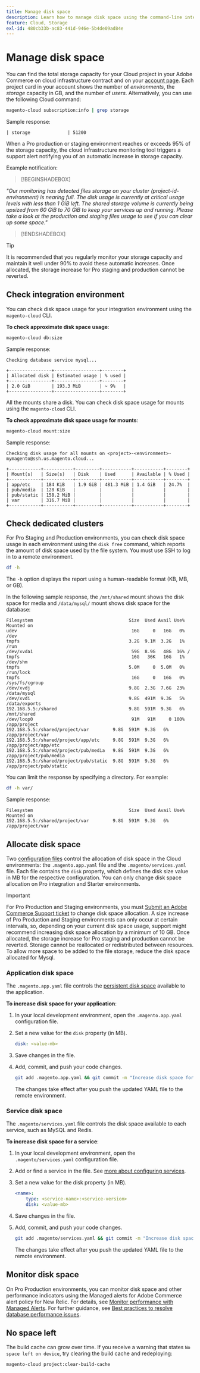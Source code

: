 ```yaml
---
title: Manage disk space
description: Learn how to manage disk space using the command-line interface.
feature: Cloud, Storage
exl-id: 480cb33b-ac83-441d-946e-5b4de09ad84e
---
```

# Manage disk space

You can find the total storage capacity for your Cloud project in your Adobe Commerce on cloud infrastructure contract and on your [account page](https://accounts.magento.cloud/user). Each project card in your account shows the number of _environments_, the _storage_ capacity in GB, and the number of _users_. Alternatively, you can use the following Cloud command:

```bash
magento-cloud subscription:info | grep storage
```

Sample response:

```terminal
| storage              | 51200
```

When a Pro production or staging environment reaches or exceeds 95% of the storage capacity, the cloud infrastructure monitoring tool triggers a support alert notifying you of an automatic increase in storage capacity.

Example notification:

>[!BEGINSHADEBOX]

_"Our monitoring has detected files storage on your cluster (project-id-environment) is nearing full. The disk usage is currently at critical usage levels with less than 1 GiB left. The shared storage volume is currently being upsized from 60 GiB to 70 GiB to keep your services up and running. Please take a look at the production and staging files usage to see if you can clear up some space."_

>[!ENDSHADEBOX]

>[!TIP]
>
>It is recommended that you regularly monitor your storage capacity and maintain it well under 90% to avoid these automatic increases. Once allocated, the storage increase for Pro staging and production cannot be reverted.

## Check integration environment

You can check disk space usage for your integration environment using the `magento-cloud` CLI.

**To check approximate disk space usage**:

```bash
magento-cloud db:size
```

Sample response:

```terminal
Checking database service mysql...

+----------------+-----------------+--------+
| Allocated disk | Estimated usage | % used |
+----------------+-----------------+--------+
| 2.0 GiB        | 193.3 MiB       | ~ 9%   |
+----------------+-----------------+--------+
```

All the mounts share a disk. You can check disk space usage for mounts using the `magento-cloud` CLI.

**To check approximate disk space usage for mounts**:

```bash
magento-cloud mount:size
```

Sample response:

```terminal
Checking disk usage for all mounts on <project>-<environment>-mymagento@ssh.us.magento.cloud...

+------------+-----------+---------+-----------+-----------+--------+
| Mount(s)   | Size(s)   | Disk    | Used      | Available | % Used |
+------------+-----------+---------+-----------+-----------+--------+
| app/etc    | 184 KiB   | 1.9 GiB | 481.3 MiB | 1.4 GiB   | 24.7%  |
| pub/media  | 128 KiB   |         |           |           |        |
| pub/static | 158.2 MiB |         |           |           |        |
| var        | 316.7 MiB |         |           |           |        |
+------------+-----------+---------+-----------+-----------+--------+
```

## Check dedicated clusters

For Pro Staging and Production environments, you can check disk space usage in each environment using the `disk free` command, which reports the amount of disk space used by the file system. You must use SSH to log in to a remote environment.

```bash
df -h
```

The `-h` option displays the report using a human-readable format (KB, MB, or GB).

In the following sample response, the `/mnt/shared` mount shows the disk space for media and `/data/mysql/` mount shows disk space for the database:

```terminal
Filesystem                                    Size  Used Avail Use% Mounted on
udev                                           16G     0   16G   0% /dev
tmpfs                                         3.2G  9.1M  3.2G   1% /run
/dev/xvda1                                     59G  8.9G   48G  16% /
tmpfs                                          16G   36K   16G   1% /dev/shm
tmpfs                                         5.0M     0  5.0M   0% /run/lock
tmpfs                                          16G     0   16G   0% /sys/fs/cgroup
/dev/xvdj                                     9.8G  2.3G  7.6G  23% /data/mysql
/dev/xvdi                                     9.8G  491M  9.3G   5% /data/exports
192.168.5.5:/shared                           9.8G  591M  9.3G   6% /mnt/shared
/dev/loop0                                     91M   91M     0 100% /app/project
192.168.5.5:/shared/project/var         9.8G  591M  9.3G   6% /app/project/var
192.168.5.5:/shared/project/app/etc     9.8G  591M  9.3G   6% /app/project/app/etc
192.168.5.5:/shared/project/pub/media   9.8G  591M  9.3G   6% /app/project/pub/media
192.168.5.5:/shared/project/pub/static  9.8G  591M  9.3G   6% /app/project/pub/static
```

You can limit the response by specifying a directory. For example:

```bash
df -h var/
```

Sample response:

```terminal
Filesystem                                    Size  Used Avail Use% Mounted on
192.168.5.5:/shared/project/var         9.8G  591M  9.3G   6% /app/project/var
```

## Allocate disk space

Two [configuration files](../environment/overview.md) control the allocation of disk space in the Cloud environments: the `.magento.app.yaml` file and the `.magento/services.yaml` file. Each file contains the `disk` property, which defines the disk size value in MB for the respective configuration. You can only change disk space allocation on Pro integration and Starter environments.

>[!IMPORTANT]
>
>For Pro Production and Staging environments, you must [Submit an Adobe Commerce Support ticket](https://experienceleague.adobe.com/docs/commerce-knowledge-base/kb/help-center-guide/magento-help-center-user-guide.html#submit-ticket) to change disk space allocation. A size increase of Pro Production and Staging environments can only occur at certain intervals, so, depending on your current disk space usage, support might recommend increasing disk space allocation by a minimum of 10 GB. Once allocated, the storage increase for Pro staging and production cannot be reverted. Storage cannot be reallocated or redistributed between resources. To allow more space to be added to the file storage, reduce the disk space allocated for Mysql.

### Application disk space

The `.magento.app.yaml` file controls the [persistent disk space](../application/properties.md#disk) available to the application.

**To increase disk space for your application**:

1. In your local development environment, open the `.magento.app.yaml` configuration file.

1. Set a new value for the `disk` property (in MB).

   ```yaml
   disk: <value-mb>
   ```

1. Save changes in the file.

1. Add, commit, and push your code changes.

   ```bash
   git add .magento.app.yaml && git commit -m "Increase disk space for application" && git push origin <branch-name>
   ```

   The changes take effect after you push the updated YAML file to the remote environment.

### Service disk space

The `.magento/services.yaml` file controls the disk space available to each service, such as MySQL and Redis.

**To increase disk space for a service**:

1. In your local development environment, open the `.magento/services.yaml` configuration file.

1. Add or find a service in the file. See [more about configuring services](../services/services-yaml.md).

1. Set a new value for the disk property (in MB).

   ```yaml
   <name>:
       type: <service-name>:<service-version>
       disk: <value-mb>
   ```

1. Save changes in the file.

1. Add, commit, and push your code changes.

   ```bash
   git add .magento/services.yaml && git commit -m "Increase disk space for service" && git push origin <branch-name>
   ```

   The changes take effect after you push the updated YAML file to the remote environment.

## Monitor disk space

On Pro Production environments, you can monitor disk space and other performance indicators using the Managed alerts for Adobe Commerce alert policy for New Relic. For details, see [Monitor performance with Managed Alerts](../monitor/investigate-performance.md#monitor-performance-with-managed-alerts). For further guidance, see [Best practices to resolve database performance issues](https://experienceleague.adobe.com/docs/commerce-operations/implementation-playbook/best-practices/maintenance/resolve-database-performance-issues.html).

## No space left

The build cache can grow over time. If you receive a warning that states `No space left on device`, try clearing the build cache and redeploying:

```bash
magento-cloud project:clear-build-cache
```
